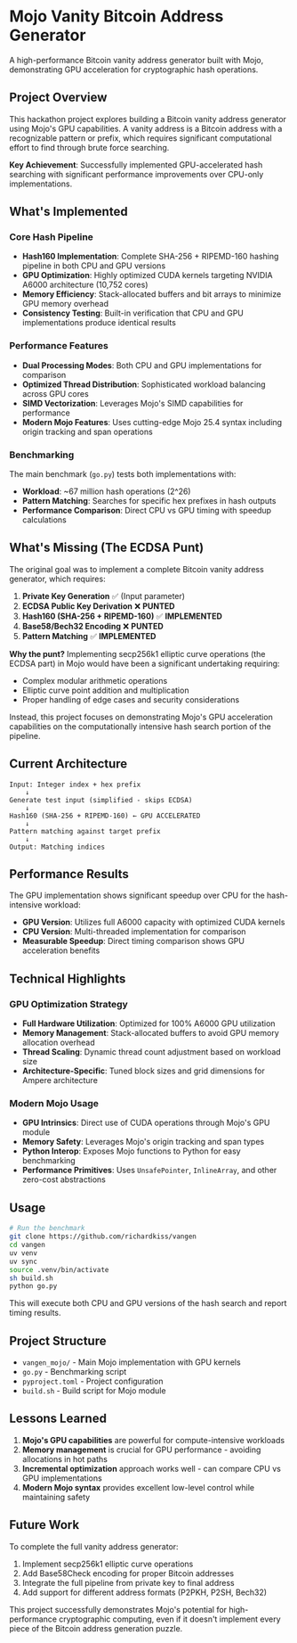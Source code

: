 # Mojo Vanity Bitcoin Address Generator

A high-performance Bitcoin vanity address generator built with Mojo, demonstrating GPU acceleration for cryptographic hash operations.

## Project Overview

This hackathon project explores building a Bitcoin vanity address generator using Mojo's GPU capabilities. A vanity address is a Bitcoin address with a recognizable pattern or prefix, which requires significant computational effort to find through brute force searching.

**Key Achievement**: Successfully implemented GPU-accelerated hash searching with significant performance improvements over CPU-only implementations.

## What's Implemented

### Core Hash Pipeline
- **Hash160 Implementation**: Complete SHA-256 + RIPEMD-160 hashing pipeline in both CPU and GPU versions
- **GPU Optimization**: Highly optimized CUDA kernels targeting NVIDIA A6000 architecture (10,752 cores)
- **Memory Efficiency**: Stack-allocated buffers and bit arrays to minimize GPU memory overhead
- **Consistency Testing**: Built-in verification that CPU and GPU implementations produce identical results

### Performance Features
- **Dual Processing Modes**: Both CPU and GPU implementations for comparison
- **Optimized Thread Distribution**: Sophisticated workload balancing across GPU cores
- **SIMD Vectorization**: Leverages Mojo's SIMD capabilities for performance
- **Modern Mojo Features**: Uses cutting-edge Mojo 25.4 syntax including origin tracking and span operations

### Benchmarking
The main benchmark (`go.py`) tests both implementations with:
- **Workload**: ~67 million hash operations (2^26)
- **Pattern Matching**: Searches for specific hex prefixes in hash outputs
- **Performance Comparison**: Direct CPU vs GPU timing with speedup calculations

## What's Missing (The ECDSA Punt)

The original goal was to implement a complete Bitcoin vanity address generator, which requires:

1. **Private Key Generation** ✅ (Input parameter)
2. **ECDSA Public Key Derivation** ❌ **PUNTED**
3. **Hash160 (SHA-256 + RIPEMD-160)** ✅ **IMPLEMENTED**
4. **Base58/Bech32 Encoding** ❌ **PUNTED**
5. **Pattern Matching** ✅ **IMPLEMENTED**

**Why the punt?** Implementing secp256k1 elliptic curve operations (the ECDSA part) in Mojo would have been a significant undertaking requiring:
- Complex modular arithmetic operations
- Elliptic curve point addition and multiplication
- Proper handling of edge cases and security considerations

Instead, this project focuses on demonstrating Mojo's GPU acceleration capabilities on the computationally intensive hash search portion of the pipeline.

## Current Architecture

```
Input: Integer index + hex prefix
    ↓
Generate test input (simplified - skips ECDSA)
    ↓
Hash160 (SHA-256 + RIPEMD-160) ← GPU ACCELERATED
    ↓
Pattern matching against target prefix
    ↓
Output: Matching indices
```

## Performance Results

The GPU implementation shows significant speedup over CPU for the hash-intensive workload:
- **GPU Version**: Utilizes full A6000 capacity with optimized CUDA kernels
- **CPU Version**: Multi-threaded implementation for comparison
- **Measurable Speedup**: Direct timing comparison shows GPU acceleration benefits

## Technical Highlights

### GPU Optimization Strategy
- **Full Hardware Utilization**: Optimized for 100% A6000 GPU utilization
- **Memory Management**: Stack-allocated buffers to avoid GPU memory allocation overhead
- **Thread Scaling**: Dynamic thread count adjustment based on workload size
- **Architecture-Specific**: Tuned block sizes and grid dimensions for Ampere architecture

### Modern Mojo Usage
- **GPU Intrinsics**: Direct use of CUDA operations through Mojo's GPU module
- **Memory Safety**: Leverages Mojo's origin tracking and span types
- **Python Interop**: Exposes Mojo functions to Python for easy benchmarking
- **Performance Primitives**: Uses `UnsafePointer`, `InlineArray`, and other zero-cost abstractions

## Usage

```bash
# Run the benchmark
git clone https://github.com/richardkiss/vangen
cd vangen
uv venv
uv sync
source .venv/bin/activate
sh build.sh
python go.py
```

This will execute both CPU and GPU versions of the hash search and report timing results.

## Project Structure

- `vangen_mojo/` - Main Mojo implementation with GPU kernels
- `go.py` - Benchmarking script
- `pyproject.toml` - Project configuration
- `build.sh` - Build script for Mojo module

## Lessons Learned

1. **Mojo's GPU capabilities** are powerful for compute-intensive workloads
2. **Memory management** is crucial for GPU performance - avoiding allocations in hot paths
3. **Incremental optimization** approach works well - can compare CPU vs GPU implementations
4. **Modern Mojo syntax** provides excellent low-level control while maintaining safety

## Future Work

To complete the full vanity address generator:
1. Implement secp256k1 elliptic curve operations
2. Add Base58Check encoding for proper Bitcoin addresses
3. Integrate the full pipeline from private key to final address
4. Add support for different address formats (P2PKH, P2SH, Bech32)

This project successfully demonstrates Mojo's potential for high-performance cryptographic computing, even if it doesn't implement every piece of the Bitcoin address generation puzzle.
